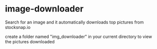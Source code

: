 # image-downloader
Search for an image and it automatically downloads top pictures from stocksnap.io

create a folder named "img_downloader" in your current directory to view the pictures downloaded 
